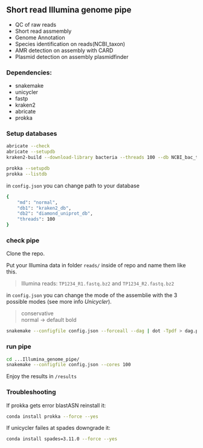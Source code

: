 ## Short read Illumina genome pipe

- QC of raw reads
- Short read assmembly
- Genome Annotation
- Species identification on reads(NCBI_taxon)
- AMR detection on assembly with CARD
- Plasmid detection on assembly plasmidfinder

### Dependencies:

- snakemake
- unicycler
- fastp
- kraken2
- abricate
- prokka

### Setup databases

```bash
abricate --check
abricate --setupdb
kraken2-build --download-library bacteria --threads 100 --db NCBI_bac_tax
```

```bash
prokka --setupdb
prokka --listdb  
```
in `config.json` you can change path to your database

```bash
{
	"md": "normal",
	"db1": "kraken2_db",
	"db2": "diamond_uniprot_db",
	"threads": 100
}
```

### check pipe

Clone the repo.

Put your Illumina data in folder `reads/` inside of repo and name them like this.

>Illumina reads: `TP1234_R1.fastq.bz2` and `TP1234_R2.fastq.bz2` 

in `config.json` you can change the mode of the assemblie with the 3 possible modes (see more info _Unicycler_).

> conservative   
normal  -> default
bold

```bash
snakemake --configfile config.json --forceall --dag | dot -Tpdf > dag.pdf
```

### run pipe

```bash
cd ...Illumina_genome_pipe/
snakemake --configfile config.json --cores 100
```
Enjoy the results in `/results`


### Troubleshooting

If prokka gets error blastASN reinstall it:
```bash
conda install prokka --force --yes
```

If unicycler failes at spades downgrade it:
```bash
conda install spades=3.11.0 --force --yes
```
